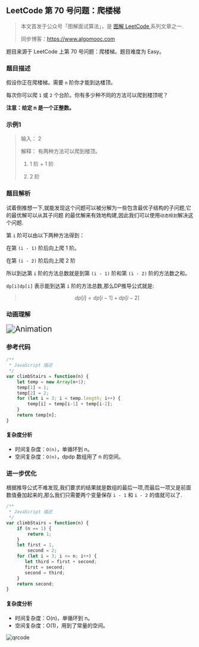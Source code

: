 ## **LeetCode 第 70 号问题：爬楼梯**

> 本文首发于公众号「图解面试算法」，是 [图解 LeetCode ](<https://github.com/MisterBooo/LeetCodeAnimation>) 系列文章之一.
>
> 同步博客：https://www.algomooc.com

题目来源于 LeetCode 上第 70 号问题：爬楼梯。题目难度为 Easy。

### 题目描述

假设你正在爬楼梯。需要 `n` 阶你才能到达楼顶。

每次你可以爬 `1` 或 `2` 个台阶。你有多少种不同的方法可以爬到楼顶呢？ 

**注意：给定 n 是一个正整数。** 

### 示例1

>  输入： 2 
>
>   解释： 有两种方法可以爬到楼顶。
>
>  1.	1 阶 + 1 阶
>
>  2.  2 阶

### 题目解析

试着倒推想一下,就能发现这个问题可以被分解为一些包含最优子结构的子问题,它的最优解可以从其子问题 
的最优解来有效地构建,因此我们可以使用`动态规划`解决这个问题.

第 `i` 阶可以由以下两种方法得到：

在第 `(i - 1)` 阶后向上爬 1 阶。

在第 `(i - 2)` 阶后向上爬 2 阶

所以到达第 `i` 阶的方法总数就是到第 `(i - 1)` 阶和第 `(i - 2)` 阶的方法数之和。

`dp[i]dp[i]` 表示能到达第 `i` 阶的方法总数,那么DP推导公式就是:

> $$
> dp[i] = dp[i − 1] + dp[i − 2]
> $$



### 动画理解

<img src="./Animation.gif" alt="Animation" style="zoom:150%;" />

### 参考代码

```javascript
/**
 * JavaScript 描述
 */
var climbStairs = function(n) {
    let temp = new Array(n+1);
    temp[1] = 1;
    temp[2] = 2;
    for (let i = 3; i < temp.length; i++) {
        temp[i] = temp[i-1] + temp[i-2];
    }
    return temp[n];
}
```

#### 复杂度分析

- 时间复杂度：`O(n)`，单循环到 n。
- 空间复杂度：`O(n)`，dpdp 数组用了 n 的空间。

### 进一步优化

根据推导公式不难发现,我们要求的结果就是数组的最后一项,而最后一项又是前面数值叠加起来的,那么我们只需要两个变量保存 `i - 1` 和 `i - 2` 的值就可以了.

```javascript
/**
 * JavaScript 描述
 */
var climbStairs = function(n) {
    if (n == 1) {
        return 1;
    }
    let first = 1,
        second = 2;
    for (let i = 3; i <= n; i++) {
       let third = first + second;
       first = second;
       second = third;
    }
    return second;
}
```

#### 复杂度分析

- 时间复杂度：O(n)，单循环到 n。
- 空间复杂度：O(1)，用到了常量的空间。

![qrcode](../../Pictures/qrcode.jpg)